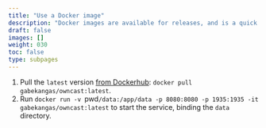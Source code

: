 ```yaml
---
title: "Use a Docker image"
description: "Docker images are available for releases, and is a quick way to get up and running."
draft: false
images: []
weight: 030
toc: false
type: subpages
---
```


1. Pull the `latest` version [from Dockerhub](https://hub.docker.com/r/gabekangas/owncast/tags): `docker pull gabekangas/owncast:latest`.
1. Run `docker run -v `pwd`/data:/app/data -p 8080:8080 -p 1935:1935 -it gabekangas/owncast:latest` to start the service, binding the `data` directory.
